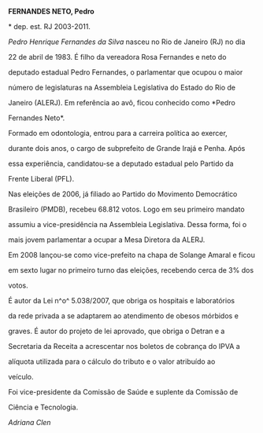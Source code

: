 **FERNANDES NETO, Pedro**



\* dep. est. RJ 2003-2011.



*Pedro Henrique Fernandes da Silva* nasceu no Rio de Janeiro (RJ) no dia

22 de abril de 1983. É filho da vereadora Rosa Fernandes e neto do

deputado estadual Pedro Fernandes, o parlamentar que ocupou o maior

número de legislaturas na Assembleia Legislativa do Estado do Rio de

Janeiro (ALERJ). Em referência ao avô, ficou conhecido como *Pedro

Fernandes Neto*.



Formado em odontologia, entrou para a carreira política ao exercer,

durante dois anos, o cargo de subprefeito de Grande Irajá e Penha. Após

essa experiência, candidatou-se a deputado estadual pelo Partido da

Frente Liberal (PFL).



Nas eleições de 2006, já filiado ao Partido do Movimento Democrático

Brasileiro (PMDB), recebeu 68.812 votos. Logo em seu primeiro mandato

assumiu a vice-presidência na Assembleia Legislativa. Dessa forma, foi o

mais jovem parlamentar a ocupar a Mesa Diretora da ALERJ.



Em 2008 lançou-se como vice-prefeito na chapa de Solange Amaral e ficou

em sexto lugar no primeiro turno das eleições, recebendo cerca de 3% dos

votos.



É autor da Lei n^o^ 5.038/2007, que obriga os hospitais e laboratórios

da rede privada a se adaptarem ao atendimento de obesos mórbidos e

graves. É autor do projeto de lei aprovado, que obriga o Detran e a

Secretaria da Receita a acrescentar nos boletos de cobrança do IPVA a

alíquota utilizada para o cálculo do tributo e o valor atribuído ao

veículo.



Foi vice-presidente da Comissão de Saúde e suplente da Comissão de

Ciência e Tecnologia.



*Adriana Clen*




